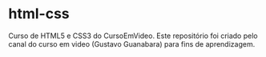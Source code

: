 # html-css
Curso de HTML5 e CSS3 do CursoEmVideo.
Este repositório foi criado pelo canal do curso em video (Gustavo Guanabara) para fins de aprendizagem.